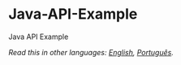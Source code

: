 # Java-API-Example
Java API Example

*Read this in other languages: [English](README.md), [Português](README.pt-br.md).*